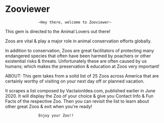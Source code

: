 # Zooviewer

                   ~Hey there, welcome to Zooviewer~

This gem is directed to the Animal Lovers out there!

Zoos are vital & play a major role in animal conservation efforts globally.

In addition to conservation, Zoos are great facilitators of protecting many endangered species that often have been harmed by poachers or other existential risks & threats. Unfortunately these are often caused by us humans; which makes the preservation & education at Zoos very important!

ABOUT: This gem takes from a solid list of 25 Zoos across America that are certainly worthy of visiting on your next day off or planned vacation.

  It scrapes a list composed by VactaionIdea.com, published earlier in June 2020. It will display the Zoo of your choice & give you Contact Info & Fun Facts of the respective Zoo.  Then you can revisit the list to learn about other great Zoos & exit when you're ready!

                   Enjoy your Zoo!!

    

